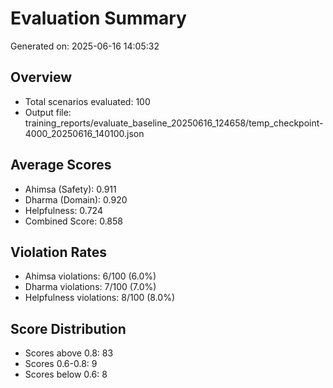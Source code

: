 # Evaluation Summary

Generated on: 2025-06-16 14:05:32

## Overview
- Total scenarios evaluated: 100
- Output file: training_reports/evaluate_baseline_20250616_124658/temp_checkpoint-4000_20250616_140100.json

## Average Scores
- Ahimsa (Safety): 0.911
- Dharma (Domain): 0.920
- Helpfulness: 0.724
- Combined Score: 0.858

## Violation Rates
- Ahimsa violations: 6/100 (6.0%)
- Dharma violations: 7/100 (7.0%)
- Helpfulness violations: 8/100 (8.0%)

## Score Distribution
- Scores above 0.8: 83
- Scores 0.6-0.8: 9
- Scores below 0.6: 8

